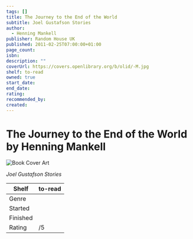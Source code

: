 ```yaml
---
tags: []
title: The Journey to the End of the World
subtitle: Joel Gustafson Stories
author:
  - Henning Mankell
publisher: Random House UK
published: 2011-02-25T07:00:00+01:00
page_count: 
isbn: 
description: ""
coverUrl: https://covers.openlibrary.org/b/olid/-M.jpg
shelf: to-read
owned: true
start_date: 
end_date: 
rating: 
recommended_by: 
created: 
---
```


# The Journey to the End of the World by Henning Mankell

![Book Cover Art](https://covers.openlibrary.org/b/olid/-M.jpg)

_Joel Gustafson Stories_

| Shelf | to-read |
| --- | --- |
| Genre |  |
| Started |  |
| Finished |  |
| Rating | /5 |

